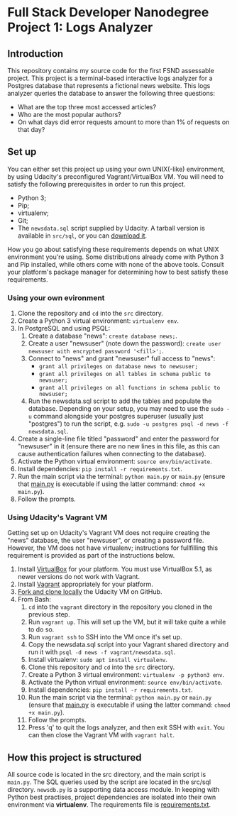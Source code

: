 # Full Stack Developer Nanodegree Project 1: Logs Analyzer

## Introduction

This repository contains my source code for the first FSND assessable project. This project is a terminal-based interactive logs analyzer for a Postgres database that represents a fictional news website. This logs analyzer queries the database to answer the following three questions:

* What are the top three most accessed articles?
* Who are the most popular authors?
* On what days did error requests amount to more than 1% of requests on that day?

## Set up

You can either set this project up using your own UNIX(-like) environment, by using Udacity's preconfigured Vagrant/VirtualBox VM. You will need to satisfy the following prerequisites in order to run this project.

* Python 3;
* Pip;
* virtualenv;
* Git;
* The `newsdata.sql` script supplied by Udacity. A tarball version is available in `src/sql`, or you can [download it](https://d17h27t6h515a5.cloudfront.net/topher/2016/August/57b5f748_newsdata/newsdata.zip).

How you go about satisfying these requirements depends on what UNIX environment you're using. Some distributions already come with Python 3 and Pip installed, while others come with none of the above tools. Consult your platform's package manager for determining how to best satisfy these requirements.

### Using your own evironment

1. Clone the repository and `cd` into the `src` directory.
2. Create a Python 3 virtual environment: `virtualenv env`.
3. In PostgreSQL and using PSQL:
    1. Create a database "news": `create database news;`.
    2. Create a user "newsuser" (note down the password): `create user newsuser with encrypted password '<fill>';`.
    3. Connect to "news" and grant "newsuser" full access to "news":
        * `grant all privileges on database news to newsuser;`
        * `grant all privileges on all tables in schema public to newsuser;`
        * `grant all privileges on all functions in schema public to newsuser;`
    4. Run the newsdata.sql script to add the tables and populate the database. Depending on your setup, you may need to use the `sudo -u` command alongside your postgres superuser (usually just "postgres") to run the script, e.g. `sudo -u postgres psql -d news -f newsdata.sql`.
4. Create a single-line file titled "password" and enter the password for "newsuser" in it (ensure there are no new lines in this file, as this can cause authentication failures when connecting to the database).
5. Activate the Python virtual environment: `source env/bin/activate`.
6. Install dependencies: `pip install -r requirements.txt`.
7. Run the main script via the terminal: `python main.py` or `main.py` (ensure that [main.py](https://github.com/yottaawesome/fsnd-project-1/blob/master/src/main.py) is executable if using the latter command: `chmod +x main.py`).
8. Follow the prompts.

### Using Udacity's Vagrant VM

Getting set up on Udacity's Vagrant VM does not require creating the "news" database, the user "newsuser", or creating a password file. However, the VM does not have virtualenv; instructions for fullfilling this requirement is provided as part of the instructions below.

1. Install [VirtualBox](https://www.virtualbox.org/wiki/Download_Old_Builds_5_1) for your platform. You must use VirtualBox 5.1, as newer versions do not work with Vagrant.
2. Install [Vagrant](https://www.vagrantup.com/downloads.html) appropriately for your platform.
3. [Fork and clone locally](https://github.com/udacity/fullstack-nanodegree-vm) the Udacity VM on GitHub.
4. From Bash:
    1. `cd` into the `vagrant` directory in the repository you cloned in the previous step.
    2. Run `vagrant up`. This will set up the VM, but it will take quite a while to do so.
    3. Run `vagrant ssh` to SSH into the VM once it's set up.
    4. Copy the newsdata.sql script into your Vagrant shared directory and run it with `psql -d news -f vagrant/newsdata.sql`.
    5. Install virtualenv: `sudo apt install virtualenv`.
    6. Clone this repository and `cd` into the `src` directory.
    7. Create a Python 3 virtual environment: `virtualenv -p python3 env`.
    8. Activate the Python virtual environment: `source env/bin/activate`.
    9. Install dependencies: `pip install -r requirements.txt`.
    10. Run the main script via the terminal: `python main.py` or `main.py` (ensure that [main.py](https://github.com/yottaawesome/fsnd-project-1/blob/master/src/main.py) is executable if using the latter command: `chmod +x main.py`).
    11. Follow the prompts.
    12. Press 'q' to quit the logs analyzer, and then exit SSH with `exit`. You can then close the Vagrant VM with `vagrant halt`.

## How this project is structured

All source code is located in the src directory, and the main script is `main.py`. The SQL queries used by the script are located in the src/sql directory. `newsdb.py` is a supporting data access module. In keeping with Python best practises, project dependencies are isolated into their own environment via **virtualenv**. The requirements file is [requirements.txt](https://github.com/yottaawesome/fsnd-project-1/blob/master/src/requirements.txt).